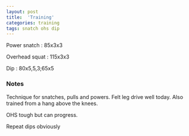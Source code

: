 ```yaml
---
layout: post
title:  'Training'
categories: training
tags: snatch ohs dip
---
```


Power snatch :   85x3x3

Overhead squat   :   115x3x3

Dip      :   80x5,5,3;65x5


### Notes

Technique for snatches, pulls and powers. Felt leg drive well today. Also trained from a hang above the knees.

OHS tough but can progress.

Repeat dips obviously
